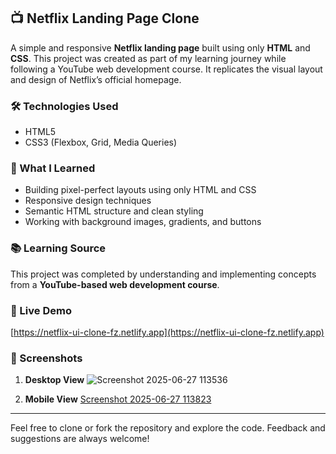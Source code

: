 ## 📺 Netflix Landing Page Clone

A simple and responsive **Netflix landing page** built using only **HTML** and **CSS**. This project was created as part of my learning journey while following a YouTube web development course. It replicates the visual layout and design of Netflix’s official homepage.

### 🛠️ Technologies Used

* HTML5
* CSS3 (Flexbox, Grid, Media Queries)

### 🎯 What I Learned

* Building pixel-perfect layouts using only HTML and CSS
* Responsive design techniques
* Semantic HTML structure and clean styling
* Working with background images, gradients, and buttons

### 📚 Learning Source

This project was completed by understanding and implementing concepts from a **YouTube-based web development course**.

### 🚀 Live Demo

[https://netflix-ui-clone-fz.netlify.app](https://netflix-ui-clone-fz.netlify.app)

### 📸 Screenshots

1. **Desktop View**
  ![Screenshot 2025-06-27 113536](https://github.com/user-attachments/assets/1f04ab00-0d31-4275-bddc-58df7c7523c1)

2. **Mobile View**
   [Screenshot 2025-06-27 113823](https://github.com/user-attachments/assets/a4084755-9295-425a-808e-ab4f1018294f)
---

Feel free to clone or fork the repository and explore the code. Feedback and suggestions are always welcome!
